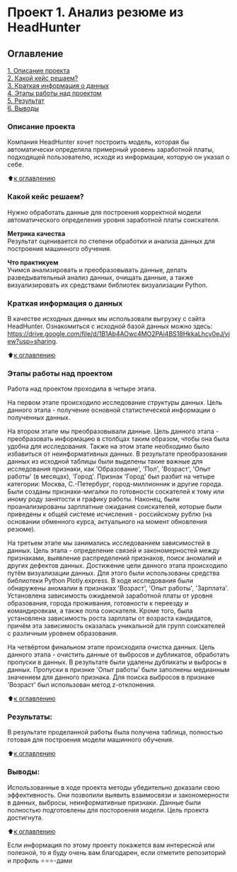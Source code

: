 # Проект 1. Анализ резюме из HeadHunter

## Оглавление  
[1. Описание проекта](.README.md#Описание-проекта)  
[2. Какой кейс решаем?](.README.md#Какой-кейс-решаем)  
[3. Краткая информация о данных](.README.md#Краткая-информация-о-данных)  
[4. Этапы работы над проектом](.README.md#Этапы-работы-над-проектом)  
[5. Результат](.README.md#Результат)    
[6. Выводы](.README.md#Выводы) 

### Описание проекта    
Компания HeadHunter хочет построить модель, которая бы автоматически определяла примерный уровень заработной платы, подходящей пользователю, исходя из информации, которую он указал о себе.

:arrow_up:[к оглавлению](_)


### Какой кейс решаем?    
Нужно обработать данные для построения корректной модели автоматического определения уровня заработной платы соискателя.

**Метрика качества**     
Результат оценивается по степени обработки и анализа данных для построения машинного обучения.

**Что практикуем**     
Учимся анализировать и преобразовывать данные, делать разведывательный анализ данных, очищать данные, а также визуализировать их средствами библиотек визуализации Python.


### Краткая информация о данных
В качестве исходных данных мы использовали выгрузку с сайта HeadHunter. Ознакомиться с исходной базой данных можно здесь: https://drive.google.com/file/d/1B1Ab4AOwc4MO2PAi4BS18HkkaLhcy0eJ/view?usp=sharing.
  
:arrow_up:[к оглавлению](.README.md#Оглавление)


### Этапы работы над проектом  
Работа над проектом проходила в четыре этапа.

На первом этапе происходило исследование структуры данных. Цель данного этапа - получение основной статистической информации о полученных данных.

На втором этапе мы преобразовывали данные. Цель данного этапа - преобразовать информацию в столбцах таким образом, чтобы она была удобна для исследования. Также на этом этапе необходимо было избавиться от неинформативных данных. В результате преобразования данных из исходной таблицы были выделены такие важные для исследования признаки, как 'Образование', 'Пол', 'Возраст', 'Опыт работы' (в месяцах), 'Город'. Признак 'Город' был разбит на четыре категории: Москва, С.-Петербург, город-миллионник и другие города. Были созданы признаки-мигалки по готовности соскателей к тому или иному роду занятости и графику работы. Наконец, были проанализированы зарплатные ожидания соискателей, которые были приведены к общей системе исчисления - российскому рублю (на основании обменного курса, актуального на момент обновления резюме).

На третьем этапе мы занимались исследованием зависимостей в данных. Цель этапа - определение связей и закономерностей между признаками, выявление распределений признаков, поиск аномалий и других дефектов данных. Достижение цели данного этапа происходило путём визуализации данных. Для этого были использованы средства библиотеки Python Plotly.express. В ходе исследования были обнаружены аномалии в признаках 'Возраст', 'Опыт работы', 'Зарплата'. Установлена зависимость ожидаемой заработной платы от уровня образования, города проживания, готовности к переезду и командировкам, а также пола соискателя. Кроме того, была установлена зависимость роста зарплаты от возраста кандидатов, причём эта зависимость оказалась уникальной для групп соискателей с различным уровнем образования.

На четвёртом финальном этапе происходила очистка данных. Цель данного этапа - очистить данные от выбросов и дубликатов, обработать пропуски в данных. В результате были удалены дубликаты и выбросы в данных. Пропуски в признке 'Опыт работы' были заполнены медианным значением для данного признака. Для поиска выбросов в признаке 'Возраст' был использован метод z-отклонения.

:arrow_up:[к оглавлению](.README.md#Оглавление)


### Результаты:  
В результате проделанной работы была получена таблица, полностью готовая для построения модели машинного обучения.

:arrow_up:[к оглавлению](.README.md#Оглавление)


### Выводы:  
Использованные в ходе проекта методы убедительно доказали свою эффективность. Они позволили выявить взаимосвязи и закономерности в данных, выбросы, неинформативные признаки. Данные были полностью подготовлены для постороения модели. Цель проекта достигнута.

:arrow_up:[к оглавлению](.README.md#Оглавление)


Если информация по этому проекту покажется вам интересной или полезной, то я буду очень вам благодарен, если отметите репозиторий и профиль ⭐️⭐️⭐️-дами
